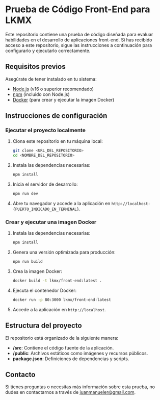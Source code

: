 # Prueba de Código Front-End para LKMX

Este repositorio contiene una prueba de código diseñada para evaluar habilidades en el desarrollo de aplicaciones front-end. Si has recibido acceso a este repositorio, sigue las instrucciones a continuación para configurarlo y ejecutarlo correctamente.

## Requisitos previos

Asegúrate de tener instalado en tu sistema:

- [Node.js](https://nodejs.org/) (v16 o superior recomendado)
- [npm](https://www.npmjs.com/) (incluido con Node.js)
- [Docker](https://www.docker.com/) (para crear y ejecutar la imagen Docker)

## Instrucciones de configuración

### Ejecutar el proyecto localmente

1. Clona este repositorio en tu máquina local:
   ```bash
   git clone <URL_DEL_REPOSITORIO>
   cd <NOMBRE_DEL_REPOSITORIO>
   ```

2. Instala las dependencias necesarias:
   ```bash
   npm install
   ```

3. Inicia el servidor de desarrollo:
   ```bash
   npm run dev
   ```

4. Abre tu navegador y accede a la aplicación en `http://localhost:{PUERTO_INDICADO_EN_TERMINAL}`.

### Crear y ejecutar una imagen Docker

1. Instala las dependencias necesarias:
   ```bash
   npm install
   ```

2. Genera una versión optimizada para producción:
   ```bash
   npm run build
   ```

3. Crea la imagen Docker:
   ```bash
   docker build -t lkmx/front-end:latest .
   ```

4. Ejecuta el contenedor Docker:
   ```bash
   docker run -p 80:3000 lkmx/front-end:latest
   ```

5. Accede a la aplicación en `http://localhost`.

## Estructura del proyecto

El repositorio está organizado de la siguiente manera:

- **/src**: Contiene el código fuente de la aplicación.
- **/public**: Archivos estáticos como imágenes y recursos públicos.
- **package.json**: Definiciones de dependencias y scripts.

## Contacto

Si tienes preguntas o necesitas más información sobre esta prueba, no dudes en contactarnos a través de [juanmanueler@gmail.com](mailto:juanmanueler@gmail.com).

